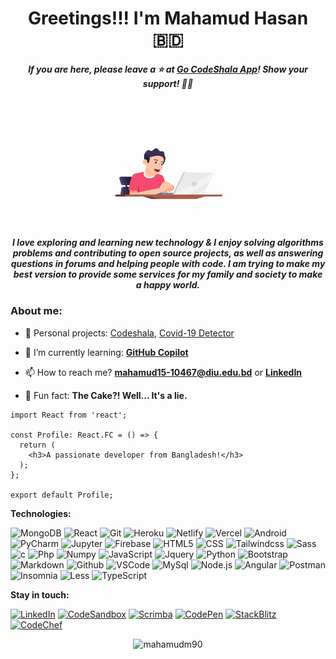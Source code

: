  <h1 align='center'>Greetings!!! I'm Mahamud Hasan 🇧🇩 </h1>
 

<h5 align='center'>If you are here, please leave a ⭐️ at <a href='https://code-shala.netlify.app/'>Go
CodeShala App</a>! Show your support! 👍🏻</h6>


<div align="center"> 
  <img width="255" src="https://github.com/MahamudM90/MahamudM90/blob/main/preview/programer.gif">
</div>
<h5 align='center'>I love exploring and learning new technology & I enjoy solving algorithms problems and contributing to open source projects, as well as answering questions in forums and helping people with code. I am trying to make my best version to provide some services for my family and society to make a happy world.</h6>


 ### About me:

- 🔭 Personal projects: [Codeshala](https://github.com/MahamudM90/CodeShala),
  [Covid-19 Detector](https://github.com/MahamudM90/COVID-19-DETECTOR)

- 🌱 I’m currently learning: **[GitHub Copilot](https://github.com/github/copilot-preview)**

- 📫 How to reach me? **mahamud15-10467@diu.edu.bd**
  or **[LinkedIn](https://www.linkedin.com/in/mahamudm90/)**

- 🎂 Fun fact: **The Cake?! Well... It's a lie.**


 
```tsx
import React from 'react';

const Profile: React.FC = () => {
  return (
    <h3>A passionate developer from Bangladesh!</h3>
  );
};

export default Profile;
```


**Technologies:**

![MongoDB](https://img.shields.io/badge/-MongoDB-000?&logo=mongodb&logoColor=47A248)
![React](https://img.shields.io/badge/-React-000?&logo=React)
![Git](https://img.shields.io/badge/-Git-000?&logo=git&logoColor=F05032)
![Heroku](https://img.shields.io/badge/-Heroku-000?&logo=Heroku)
![Netlify](https://img.shields.io/badge/-Netlify-000?&logo=Netlify)
![Vercel](https://img.shields.io/badge/-Vercel-000?&logo=Vercel&logoColor=FCC624)
![Android](https://img.shields.io/badge/-Android-000?&logo=Android&logoColor=FCC624)
![PyCharm](https://img.shields.io/badge/-PyCharm-000?&logo=gradle&logoColor=02303A)
![Jupyter](https://img.shields.io/badge/-Jupyter-000?&logo=jupyter&logoColor=FF9900)
![Firebase](https://img.shields.io/badge/-Firebase-000?&logo=firebase&logoColor=0052CC)
![HTML5](https://img.shields.io/badge/-HTML5-000?&logo=html5&logoColor=E34F26)
![CSS](https://img.shields.io/badge/-CSS-000?&logo=css3&logoColor=1572B6)
![Tailwindcss](https://img.shields.io/badge/-Tailwindcss-000?&logo=Tailwindcss)
![Sass](https://img.shields.io/badge/-Sass-000?&logo=sass)
![c](https://img.shields.io/badge/-c-000?&logo=c)
![Php](https://img.shields.io/badge/-Php-000?&logo=Php&logoColor=007ACC)
![Numpy](https://img.shields.io/badge/-Numpy-000?&logo=Numpy&logoColor=B62829)
![JavaScript](https://img.shields.io/badge/-JavaScript-000?&logo=JavaScript&logoColor=ddc508)
![Jquery](https://img.shields.io/badge/-Jquery-000?&logo=JQUERY&logoColor=4479A1)
![Python](https://img.shields.io/badge/-Python-000?&logo=Python&logoColor=B62829)
![Bootstrap](https://img.shields.io/badge/-Bootstrap-000?&logo=C%20sharp&logoColor=68217A)
![Markdown](https://img.shields.io/badge/-Markdown%20-000?&logo=Markdown&logoColor=FC444F)
![Github](https://img.shields.io/badge/-Github-000?&logo=Github&logoColor=179EDC)
![VSCode](https://img.shields.io/badge/-VSCode-000?&logo=Visual%20Studio%20Code&logoColor=007ACC)
![MySql](https://img.shields.io/badge/-MySql-000?&logo=MySQL&logoColor=4479A1)
![Node.js](https://img.shields.io/badge/-Node-000?&logo=node.js)
![Angular](https://img.shields.io/badge/-Angular-000?&logo=Angular)
![Postman](https://img.shields.io/badge/-Postman-000?&logo=gradle&logoColor=02303A)
![Insomnia](https://img.shields.io/badge/-Insomnia-000?&logo=Insomnia&logoColor=4479A1)
![Less](https://img.shields.io/badge/-Less-000?&logo=Less&logoColor=179EDC)
![TypeScript](https://img.shields.io/badge/-TypeScript-000?&logo=TypeScript)

**Stay in touch:**

[![LinkedIn](https://img.shields.io/badge/-LinkedIn-000?&logo=LinkedIn&logoColor=0077B5)](https://www.linkedin.com/in/mahamudm90/)
[![CodeSandbox](https://img.shields.io/badge/-CodeSandbox-000?&logo=CodeSandbox&logoColor=ffffffff)](https://codesandbox.com/alvaro%20israel%20nunes%20leite)
[![Scrimba](https://img.shields.io/badge/-Scrimba-000?&logo=Scrimba&logoColor=CD5C5C)](https://scrimba.com/dashboard#overview)
[![CodePen](https://img.shields.io/badge/-CodePen-000?&logo=CodePen&logoColor=ffffff)](https://codepen.io/mahamudm90)
[![StackBlitz](https://img.shields.io/badge/-StackBlitz-000?&logo=StackBlitz&logoColor=2B547E)](https://stackblitz.com/@MahamudM90)
[![CodeChef](https://img.shields.io/badge/-CodeChef-000?&logo=CodeChef&logoColor=413839)](https://www.codechef.com/users/mahamudm90)




<div align="center"> 
 <p><img src="https://github-readme-streak-stats.herokuapp.com/?user=mahamudm90&" alt="mahamudm90" /></p>
 </div>



